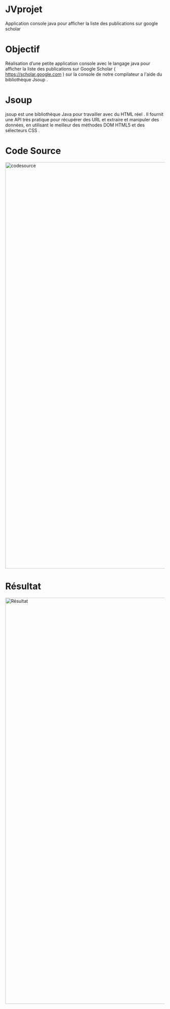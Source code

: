 # JVprojet
Application console java pour afficher la liste des publications sur google scholar

# Objectif

Réalisation d’une petite application console avec le langage java pour afficher la liste des publications sur Google Scholar 
( https://scholar.google.com ) sur la console de notre compilateur a l'aide du bibliothèque Jsoup .


# Jsoup

jsoup est une bibliothèque Java pour travailler avec du HTML réel . Il fournit une API très pratique pour récupérer des URL et extraire et manipuler des données, 
en utilisant le meilleur des méthodes DOM HTML5  et des sélecteurs CSS .


# Code Source

<img width="1280" alt="codesource" src="https://user-images.githubusercontent.com/72217871/101993493-76865c80-3cbb-11eb-9f72-e0c894f94592.png">

# Résultat

<img width="1280" alt="Résultat" src="https://user-images.githubusercontent.com/72217871/101993581-0926fb80-3cbc-11eb-8df5-0f8e5ff541a0.png">



